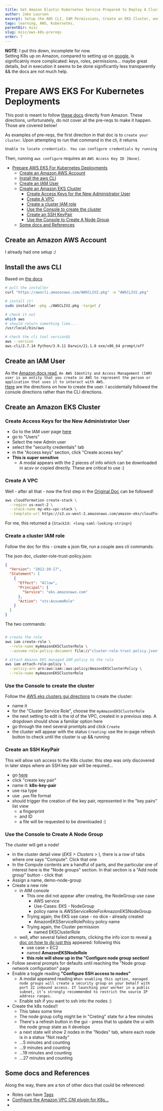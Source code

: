 ```yaml
---
title: Get Amazon Elastic Kubernetes Service Prepared to Deploy A Cluster
author: Jake Laursen
excerpt: Setup the AWS CLI, IAM Permissions, Create an EKS Cluster, and more
tags: learning, AWS, Kubernetes, 
parentDir: misc
slug: misc/aws-k8s-prereqs
order: 7
---
```


**NOTE**: I put this down, incomplete for now.  
Setting K8s up on Amazon, compared to setting up on [google](k8s/intro-to-k8s-in-the-cloud), is significatnly more complicated: keys, roles, permissions... maybe great details, but in execution it seems to be done significantly less transparently && the docs are not much help.  
# Prepare AWS EKS For Kubernetes Deployments
This post is meant to follow [these docs](https://docs.aws.amazon.com/eks/latest/userguide/getting-started-console.html) directly from Amazon. These directions, unfortunately, do not cover all the pre-reqs to make it happen. Those are covered below!  

As examples of pre-reqs, the first direction in that doc is to `create your cluster`. Upon attempting to run that command in the cli, it returns  
```bash
Unable to locate credentials. You can configure credentials by running "aws configure".
```

Then, running `aws configure` requires an `AWS Access Key ID [None]`.  

- [Prepare AWS EKS For Kubernetes Deployments](#prepare-aws-eks-for-kubernetes-deployments)
  - [Create an Amazon AWS Account](#create-an-amazon-aws-account)
  - [Install the aws CLI](#install-the-aws-cli)
  - [Create an IAM User](#create-an-iam-user)
  - [Create an Amazon EKS Cluster](#create-an-amazon-eks-cluster)
    - [Create Access Keys for the New Administrator User](#create-access-keys-for-the-new-administrator-user)
    - [Create A VPC](#create-a-vpc)
    - [Create a cluster IAM role](#create-a-cluster-iam-role)
    - [Use the Console to create the cluster](#use-the-console-to-create-the-cluster)
    - [Create an SSH KeyPair](#create-an-ssh-keypair)
    - [Use the Console to Create A Node Group](#use-the-console-to-create-a-node-group)
  - [Some docs and References](#some-docs-and-references)
## Create an Amazon AWS Account
I already had one setup :/ 

## Install the aws CLI
Based on [the docs](https://docs.aws.amazon.com/cli/latest/userguide/getting-started-install.html)
```bash
# pull the installer
curl "https://awscli.amazonaws.com/AWSCLIV2.pkg" -o "AWSCLIV2.pkg"

# install it!
sudo installer -pkg ./AWSCLIV2.pkg -target /

# check it out
which aws
# should return something like...
/usr/local/bin/aws

# check the cli tool version$$
aws --version
aws-cli/2.7.14 Python/3.9.11 Darwin/21.1.0 exe/x86_64 prompt/off
```

## Create an IAM User 
As the [Amazon docs read](https://docs.aws.amazon.com/IAM/latest/UserGuide/id_users.html),
`An AWS Identity and Access Management (IAM) user is an entity that you create in AWS to represent the person or application that uses it to interact with AWS.`  
[Here](https://docs.aws.amazon.com/IAM/latest/UserGuide/getting-started_create-admin-group.html) are the directions on how to create the user. I  accidentally followed the console directions rather than the CLI directions.  


## Create an Amazon EKS Cluster
### Create Access Keys for the New Administrator User
- Go to the IAM user page [here](https://console.aws.amazon.com/iam/?&state=hashArgs%23)
- go to "Users"
- Select the new Admin user
- select the "security credentials" tab
- in the "Access keys" section, click "Create access key"
- **This is super sensitive**
  - A modal appears with the 2 pieces of info which can be downloaded in acsv or copied directly. These are critical to use :) 

### Create A VPC
Well - after all that - now the first step in the [Original Doc](https://docs.aws.amazon.com/eks/latest/userguide/getting-started-console.html) can be followed!

```bash
aws cloudformation create-stack \
  --region us-east-2 \
  --stack-name my-eks-vpc-stack \
  --template-url https://s3.us-west-2.amazonaws.com/amazon-eks/cloudformation/2020-10-29/amazon-eks-vpc-private-subnets.yaml
```
For me, this returned a `{StackId: <long-saml-looking-string>}`

### Create a cluster IAM role
Follow the doc for this - create a json file, run a couple aws cli commands:  

The json doc, cluster-role-trust-policy.json:
```json
{
  "Version": "2012-10-17",
  "Statement": [
    {
      "Effect": "Allow",
      "Principal": {
        "Service": "eks.amazonaws.com"
      },
      "Action": "sts:AssumeRole"
    }
  ]
}
```
The two commands:
```bash

# create the role
aws iam create-role \
  --role-name myAmazonEKSClusterRole \
  --assume-role-policy-document file://"cluster-role-trust-policy.json"

# attach Amazon EKS managed IAM policy to the role
aws iam attach-role-policy \
  --policy-arn arn:aws:iam::aws:policy/AmazonEKSClusterPolicy \
  --role-name myAmazonEKSClusterRole
```

### Use the Console to create the cluster
Follow the [AWS eks clusters gui directions](https://console.aws.amazon.com/eks/home#/clusters) to create the cluster:
- name it
- for the "Cluster Service Role", choose the `myAmazonEKSClusterRole`
- the next setting to edit is the id of the VPC, created in a previous step. A dropdown should show a familiar option here
- go through the next several promtpts and click `Create`
- the cluster will appear with the status `Creating`: use the in-page refresh button to check until the cluster is up && running


### Create an SSH KeyPair
This will allow ssh access to the K8s cluster. this step was only discovered in later steps where an SSH key pair will be required...
- go [here](https://us-east-2.console.aws.amazon.com/ec2/home?region=us-east-2#KeyPairs:)
- click "create key pair"
- name it: **k8s-key-pair**
- use rsa type
- use `.pem` file format
- should trigger the creation of the key pair, represented in the "key pairs" list view
  - a fingerprint
  - and ID
  - a file will be requested to be downloaded :) 

### Use the Console to Create A Node Group
The cluster will get a node!
- in the cluster detail view (_EKS > Clusters > <your-cluster-name>_), there is a row of tabs where one says "Compute". Click that one
- In the Compute contents are a handful of parts, and the particular one of interest here is the "Node groups" section. In that section is a "Add node group" button - click that
- Assign a name, demo-node-group
- Create a new role
  - in AIM console
    - This one did not appear after creating, the NodeGroup use case
      - AWS service
      - Use-Cases: EKS - NodeGroup
      - policy name is AWSServiceRoleForAmazonEKSNodeGroup
    - Trying again, the EKS use case - no dice - already created
      - AmazonEKSServiceRolePolicy policy name
    - Trying again, the Cluster permission
      - named EKSClusterRole
  - well, after several failed attempts, clicking the info icon to reveal [a doc on how to do just this](https://docs.aws.amazon.com/eks/latest/userguide/create-node-role.html#create-worker-node-role) appeared: following this
    - use case = EC2
    - named **AmazonEKSNodeRole**
    - **this role will show up in the "Configure node group section!**
- Follow several prompts for defaults until reaching the "Node group network configuration" page
- Enable a toggle reading **"Configure SSH access to nodes"**
  - A modal appeared reading `When enabling this option, managed node groups will create a security group on your behalf with port 22 inbound access. If launching your worker in a public subnet, it’s strongly recommended to restrict the source IP address ranges.`
  - Enable ssh if you want to ssh into the nodes :) 
- Create the k8s nodes!!
  - This takes some time
  - The node group cofig might be in "Creting" state for a few minutes
  - There's a refresh button in the gui - press that to update the ui with the node group state as it develops
  - a next state will show 2 nodes in the "Nodes" tab, where each node is in a status "Not ready"
  - ...5 minutes and counting
  - ...9 minutes and counting
  - ...19 minutes and counting
  - ...27 minutes and counting



## Some docs and References
Along the way, there are a ton of other docs that could be referenced:
- Roles can have [Tags](https://docs.aws.amazon.com/IAM/latest/UserGuide/id_tags.html)
- [Configure the Amazon VPC CNI plugin for K8s...](https://docs.aws.amazon.com/eks/latest/userguide/cni-iam-role.html)
- 